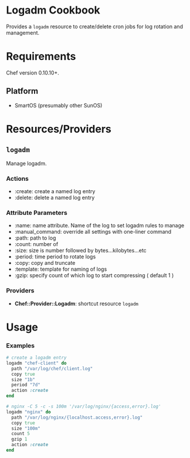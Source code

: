 Logadm Cookbook
=================
Provides a `logadm` resource to create/delete cron jobs for log rotation
and management.

Requirements
============

Chef version 0.10.10+.

Platform
--------

* SmartOS (presumably other SunOS)

Resources/Providers
===================

`logadm`
--------

Manage logadm.

### Actions

- :create: create a named log entry
- :delete: delete a named log entry

### Attribute Parameters

- :name: name attribute. Name of the log to set logadm rules to manage
- :manual_command: override all settings with one-liner command
- :path: path to log
- :count: number of 
- :size: size is number followed by bytes...kilobytes...etc
- :period: time period to rotate logs
- :copy: copy and truncate
- :template: template for naming of logs
- :gzip: specify count of which log to start compressing ( default 1 )

### Providers

- **Chef::Provider::Logadm**: shortcut resource `logadm`


Usage
=====

### Examples

``` ruby
# create a logadm entry
logadm "chef-client" do
  path "/var/log/chef/client.log"
  copy true
  size "1b"
  period "7d"
  action :create  
end

# nginx -C 5 -c -s 100m '/var/log/nginx/{access,error}.log'
logadm "nginx" do
  path "/var/log/nginx/{localhost.access,error}.log"
  copy true
  size "100m"
  count 5
  gzip 1
  action :create	
end
```

